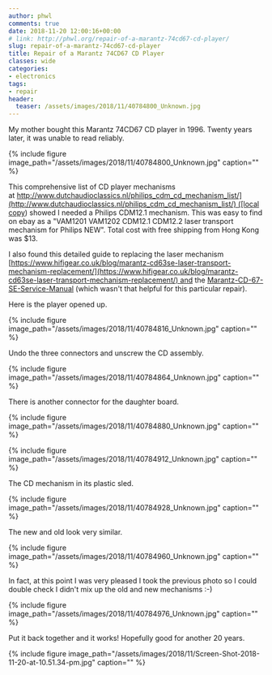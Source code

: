 ```yaml
---
author: phwl
comments: true
date: 2018-11-20 12:00:16+00:00
# link: http://phwl.org/repair-of-a-marantz-74cd67-cd-player/
slug: repair-of-a-marantz-74cd67-cd-player
title: Repair of a Marantz 74CD67 CD Player
classes: wide
categories:
- electronics
tags:
- repair
header:
  teaser: /assets/images/2018/11/40784800_Unknown.jpg
---
```


My mother bought this Marantz 74CD67 CD player in 1996. Twenty years later, it was unable to read reliably.

{% include figure image_path="/assets/images/2018/11/40784800_Unknown.jpg" caption="" %}

<!-- more -->

This comprehensive list of CD player mechanisms at [http://www.dutchaudioclassics.nl/philips_cdm_cd_mechanism_list/](http://www.dutchaudioclassics.nl/philips_cdm_cd_mechanism_list/) ([local copy](/assets/images/2018/11/DutchAudioClassics.nl-Information-specifications-photos-and-service-manuals-of-Philips-Marantz-TDA1541-cd-players.pdf)) showed I needed a Philips CDM12.1 mechanism. This was easy to find on ebay as a "VAM1201 VAM1202 CDM12.1 CDM12.2 laser transport mechanism for Philips NEW". Total cost with free shipping from Hong Kong was $13.

I also found this detailed guide to replacing the laser mechanism [https://www.hifigear.co.uk/blog/marantz-cd63se-laser-transport-mechanism-replacement/](https://www.hifigear.co.uk/blog/marantz-cd63se-laser-transport-mechanism-replacement/) and the [Marantz-CD-67-SE-Service-Manual](/assets/images/2018/11/Marantz-CD-67-SE-Service-Manual.pdf) (which wasn't that helpful for this particular repair).

Here is the player opened up.

{% include figure image_path="/assets/images/2018/11/40784816_Unknown.jpg" caption="" %}

Undo the three connectors and unscrew the CD assembly.

{% include figure image_path="/assets/images/2018/11/40784864_Unknown.jpg" caption="" %}

There is another connector for the daughter board.

{% include figure image_path="/assets/images/2018/11/40784880_Unknown.jpg" caption="" %}

{% include figure image_path="/assets/images/2018/11/40784912_Unknown.jpg" caption="" %}

The CD mechanism in its plastic sled.

{% include figure image_path="/assets/images/2018/11/40784928_Unknown.jpg" caption="" %}

The new and old look very similar.

{% include figure image_path="/assets/images/2018/11/40784960_Unknown.jpg" caption="" %}

In fact, at this point I was very pleased I took the previous photo so I could double check I didn't mix up the old and new mechanisms :-)

{% include figure image_path="/assets/images/2018/11/40784976_Unknown.jpg" caption="" %}

Put it back together and it works! Hopefully good for another 20 years.

{% include figure image_path="/assets/images/2018/11/Screen-Shot-2018-11-20-at-10.51.34-pm.jpg" caption="" %}
